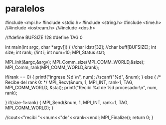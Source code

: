 # paralelos

#include <mpi.h>
#include <stdio.h>
#include <string.h>
#include <time.h>
//#include <iostream.h>
//#include <dos.h>


//#define BUFSIZE 128
#define TAG 0

int main(int argc, char *argv[])
{
  //char idstr[32];
  //char buff[BUFSIZE];
  int size;
  int rank;
  //int i;
  int num=10;
  MPI_Status stat;

  MPI_Init(&argc,&argv); 
  MPI_Comm_size(MPI_COMM_WORLD,&size); 
  MPI_Comm_rank(MPI_COMM_WORLD,&rank); 
  
  if(rank == 0)
  {
	printf("ingrese %d \n", num);
	//scanf("%d", &num);
  }
  else
  {
	/* Recibe del rank 0: */
	MPI_Recv(&num, 1, MPI_INT, rank-1, TAG, MPI_COMM_WORLD, &stat);
	printf("Recibi %d de %d procesador\n", num, rank);
	
	
  }
  if(size-1>rank)
  {
   	MPI_Send(&num, 1, MPI_INT, rank+1, TAG, MPI_COMM_WORLD);
  }
  
  //cout<<"recibi "<<num<<"de"<<rank<<endl;
  MPI_Finalize(); 
  return 0;
}
